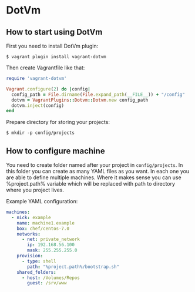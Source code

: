 # DotVm

## How to start using DotVm
First you need to install DotVm plugin:
```
$ vagrant plugin install vagrant-dotvm
```

Then create Vagrantfile like that:
```ruby
require 'vagrant-dotvm'

Vagrant.configure(2) do |config|
  config_path = File.dirname(File.expand_path(__FILE__)) + "/config"
  dotvm = VagrantPlugins::Dotvm::Dotvm.new config_path
  dotvm.inject(config)
end
```

Prepare directory for storing your projects:
```
$ mkdir -p config/projects
```

## How to configure machine
You need to create folder named after your project in `config/projects`.
In this folder you can create as many YAML files as you want.
In each one you are able to define multiple machines.
Where it makes sense you can use %project.path% variable which will be replaced with
path to directory where you project lives.

Example YAML configuration:
```yaml
machines:
  - nick: example
    name: machine1.example
    box: chef/centos-7.0
    networks:
      - net: private_network
        ip: 192.168.56.100
        mask: 255.255.255.0
    provision:
      - type: shell
        path: "%project.path%/bootstrap.sh"
    shared_folders:
      - host: /Volumes/Repos
        guest: /srv/www
```
